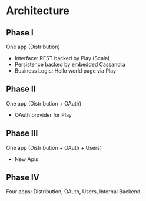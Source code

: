 
# Architecture

## Phase I
One app (Distribution)
* Interface: REST backed by Play (Scala)
* Persistence backed by embedded Cassandra
* Business Logic: Hello world page via Play

## Phase II
One app (Distribution + OAuth)
* OAuth provider for Play

## Phase III
One app (Distribution + OAuth + Users)
* New Apis

## Phase IV
Four apps: Distribution, OAuth, Users, Internal Backend



